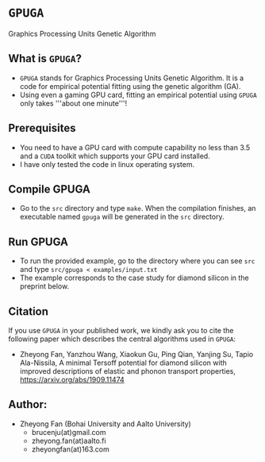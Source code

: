 # `GPUGA`
Graphics Processing Units Genetic Algorithm

## What is `GPUGA`?
* `GPUGA` stands for Graphics Processing Units Genetic Algorithm. It is a code for empirical potential fitting using the genetic algorithm (GA).
* Using even a gaming GPU card, fitting an empirical potential using `GPUGA` only takes '''about one minute'''!

## Prerequisites
* You need to have a GPU card with compute capability no less than 3.5 and a `CUDA` toolkit which supports your GPU card installed.
* I have only tested the code in linux operating system.

## Compile GPUGA
* Go to the `src` directory and type `make`. When the compilation finishes, an executable named `gpuga` will be generated in the `src` directory. 

## Run GPUGA
* To run the provided example, go to the directory where you can see `src` and type `src/gpuga < examples/input.txt`
* The example corresponds to the case study for diamond silicon in the preprint below.

## Citation
If you use `GPUGA` in your published work, we kindly ask you to cite the following paper which describes the central algorithms used in `GPUGA`:
* Zheyong Fan, Yanzhou Wang, Xiaokun Gu, Ping Qian, Yanjing Su, Tapio Ala-Nissila, A minimal Tersoff potential for diamond silicon with improved descriptions of elastic and phonon transport properties, https://arxiv.org/abs/1909.11474

## Author:
* Zheyong Fan (Bohai University and Aalto University)
  * brucenju(at)gmail.com
  * zheyong.fan(at)aalto.fi
  * zheyongfan(at)163.com
  

